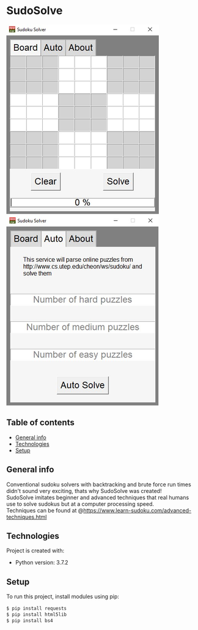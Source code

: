 # SudoSolve
![Main_UI](https://github.com/felixwsiu/SudoSolve/blob/master/sudokusolver.jpg)
![Autosolve](https://github.com/felixwsiu/SudoSolve/blob/master/autoparser.jpg)

## Table of contents
* [General info](#general-info)
* [Technologies](#technologies)
* [Setup](#setup)

## General info
Conventional sudoku solvers with backtracking and brute force run times didn't sound very exciting, thats why SudoSolve was created!
<br>SudoSolve imitates beginner and advanced techniques that real humans use to solve sudokus but at a computer processing speed. 
<br>Techniques can be found at @https://www.learn-sudoku.com/advanced-techniques.html
	
## Technologies
Project is created with:
* Python version: 3.7.2
	
## Setup
To run this project, install modules using pip:

```
$ pip install requests
$ pip install html5lib
$ pip install bs4
```
